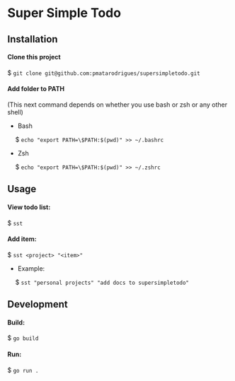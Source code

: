 # Super Simple Todo

## Installation

#### Clone this project

$ `git clone git@github.com:pmatarodrigues/supersimpletodo.git`

#### Add folder to PATH
(This next command depends on whether you use bash or zsh or any other shell)

- Bash

&emsp; $ `echo "export PATH=\$PATH:$(pwd)" >> ~/.bashrc`

- Zsh

&emsp; $ `echo "export PATH=\$PATH:$(pwd)" >> ~/.zshrc`


## Usage

#### View todo list:

$ `sst`

#### Add item:

$ `sst <project> "<item>" `

- Example:

&emsp; $ `sst "personal projects" "add docs to supersimpletodo"`


## Development

#### Build:

$ `go build`


#### Run:

$ `go run .`